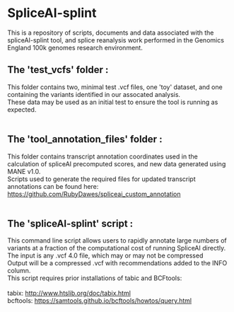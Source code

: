 # SpliceAI-splint
This is a repository of scripts, documents and data associated with the spliceAI-splint tool, and splice reanalysis work performed in the Genomics England 100k genomes research environment.
<br />
## The 'test_vcfs' folder : 
This folder contains two, minimal test .vcf files, one 'toy' dataset, and one containing the variants identified in our assocated analysis. <br />
These data may be used as an initial test to ensure the tool is running as expected. <br />
<br />
## The 'tool_annotation_files' folder : 
This folder contains transcript annotation coordinates used in the calculation of spliceAI precomputed scores, and new data generated using MANE v1.0.<br />
Scripts used to generate the required files for updated transcript annotations can be found here: 
https://github.com/RubyDawes/spliceai_custom_annotation <br />
<br />
## The 'spliceAI-splint' script : 
This command line script allows users to rapidly annotate large numbers of variants at a fraction of the computational cost of running SpliceAI directly. <br />
The input is any .vcf 4.0 file, which may or may not be compressed <br />
Output will be a compressed .vcf with recommendations added to the INFO column. <br />
This script requires prior installations of tabic and BCFtools: <br />
<br />
tabix: http://www.htslib.org/doc/tabix.html <br />
bcftools: https://samtools.github.io/bcftools/howtos/query.html <br />
<br />
